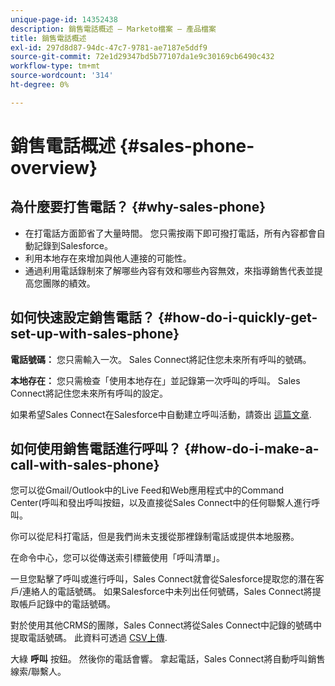 ```yaml
---
unique-page-id: 14352438
description: 銷售電話概述 — Marketo檔案 — 產品檔案
title: 銷售電話概述
exl-id: 297d8d87-94dc-47c7-9781-ae7187e5ddf9
source-git-commit: 72e1d29347bd5b77107da1e9c30169cb6490c432
workflow-type: tm+mt
source-wordcount: '314'
ht-degree: 0%

---
```


# 銷售電話概述 {#sales-phone-overview}

## 為什麼要打售電話？ {#why-sales-phone}

* 在打電話方面節省了大量時間。 您只需按兩下即可撥打電話，所有內容都會自動記錄到Salesforce。
* 利用本地存在來增加與他人連接的可能性。
* 通過利用電話錄制來了解哪些內容有效和哪些內容無效，來指導銷售代表並提高您團隊的績效。

## 如何快速設定銷售電話？ {#how-do-i-quickly-get-set-up-with-sales-phone}

**電話號碼：** 您只需輸入一次。 Sales Connect將記住您未來所有呼叫的號碼。

**本地存在：** 您只需檢查「使用本地存在」並記錄第一次呼叫的呼叫。 Sales Connect將記住您未來所有呼叫的設定。

如果希望Sales Connect在Salesforce中自動建立呼叫活動，請簽出 [這篇文章](/help/marketo/product-docs/marketo-sales-connect/phone/calls-arent-logging-to-salesforce.md).

## 如何使用銷售電話進行呼叫？ {#how-do-i-make-a-call-with-sales-phone}

您可以從Gmail/Outlook中的Live Feed和Web應用程式中的Command Center(呼叫和發出呼叫按鈕，以及直接從Sales Connect中的任何聯繫人進行呼叫。

你可以從尼科打電話，但是我們尚未支援從那裡錄制電話或提供本地服務。

在命令中心，您可以從傳送索引標籤使用「呼叫清單」。

一旦您點擊了呼叫或進行呼叫，Sales Connect就會從Salesforce提取您的潛在客戶/連絡人的電話號碼。 如果Salesforce中未列出任何號碼，Sales Connect將提取帳戶記錄中的電話號碼。

對於使用其他CRMS的團隊，Sales Connect將從Sales Connect中記錄的號碼中提取電話號碼。 此資料可透過 [CSV上傳](/help/marketo/product-docs/marketo-sales-connect/people/managing-contacts/import-contacts-via-csv.md).

大綠 **呼叫** 按鈕。 然後你的電話會響。 拿起電話，Sales Connect將自動呼叫銷售線索/聯繫人。
